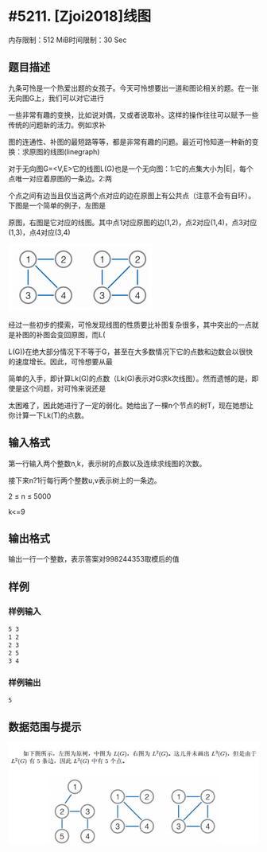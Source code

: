 # #5211. [Zjoi2018]线图

内存限制：512 MiB时间限制：30 Sec

## 题目描述

九条可怜是一个热爱出题的女孩子。今天可怜想要出一道和图论相关的题。在一张无向图G上，我们可以对它进行

一些非常有趣的变换，比如说对偶，又或者说取补。这样的操作往往可以赋予一些传统的问题新的活力。例如求补

图的连通性、补图的最短路等等，都是非常有趣的问题。最近可怜知道一种新的变换：求原图的线图(linegraph)

对于无向图G=<V,E>它的线图L(G)也是一个无向图：1:它的点集大小为|E|，每个点唯一对应着原图的一条边。2:两

个点之间有边当且仅当这两个点对应的边在原图上有公共点（注意不会有自环）。下图是一个简单的例子，左图是

原图，右图是它对应的线图。其中点1对应原图的边(1,2)，点2对应(1,4)，点3对应(1,3)，点4对应(3,4)

![](upload/201803/1(2).png)

经过一些初步的摸索，可怜发现线图的性质要比补图复杂很多，其中突出的一点就是补图的补图会变回原图，而L(

L(G))在绝大部分情况下不等于G，甚至在大多数情况下它的点数和边数会以很快的速度增长。因此，可怜想要从最

简单的入手，即计算Lk(G)的点数（Lk(G)表示对G求k次线图）。然而遗憾的是，即使是这个问题，对可怜来说还是

太困难了，因此她进行了一定的弱化。她给出了一棵n个节点的树T，现在她想让你计算一下Lk(T)的点数。

## 输入格式

第一行输入两个整数n,k，表示树的点数以及连续求线图的次数。

接下来n?1行每行两个整数u,v表示树上的一条边。

2 &le; n &le; 5000

k<=9

## 输出格式

输出一行一个整数，表示答案对998244353取模后的值

## 样例

### 样例输入

    
    5 3
    1 2
    2 3
    2 5
    3 4
    

### 样例输出

    
    5
    

## 数据范围与提示

 ![](upload/201803/2.jpg)
